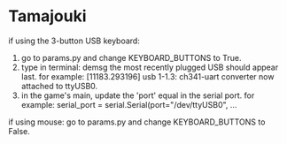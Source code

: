 # Tamajouki

if using the 3-button USB keyboard:

1) go to params.py and change KEYBOARD_BUTTONS to True.
2) type in terminal: demsg
	the most recently plugged USB should appear last. for example:
	[11183.293196] usb 1-1.3: ch341-uart converter now attached to ttyUSB0.
3) in the game's main, update the 'port' equal in the serial port. for example:
	serial_port = serial.Serial(port="/dev/ttyUSB0", ...
	
if using mouse:
go to params.py and change KEYBOARD_BUTTONS to False.
